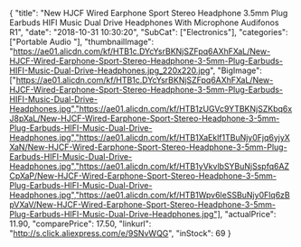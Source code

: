 {
	"title": "New HJCF Wired Earphone Sport Stereo Headphone 3.5mm Plug Earbuds HIFI Music Dual Drive Headphones With Microphone Audifonos R1",
	"date": "2018-10-31 10:30:20",
	"SubCat": ["Electronics"],
	"categories": ["Portable Audio "],
	"thumbnailImage": "https://ae01.alicdn.com/kf/HTB1c.DYcYsrBKNjSZFpq6AXhFXaL/New-HJCF-Wired-Earphone-Sport-Stereo-Headphone-3-5mm-Plug-Earbuds-HIFI-Music-Dual-Drive-Headphones.jpg_220x220.jpg",
	"BigImage": ["https://ae01.alicdn.com/kf/HTB1c.DYcYsrBKNjSZFpq6AXhFXaL/New-HJCF-Wired-Earphone-Sport-Stereo-Headphone-3-5mm-Plug-Earbuds-HIFI-Music-Dual-Drive-Headphones.jpg","https://ae01.alicdn.com/kf/HTB1zUGVc9YTBKNjSZKbq6xJ8pXaL/New-HJCF-Wired-Earphone-Sport-Stereo-Headphone-3-5mm-Plug-Earbuds-HIFI-Music-Dual-Drive-Headphones.jpg","https://ae01.alicdn.com/kf/HTB1XaEklf1TBuNjy0Fjq6yjyXXaN/New-HJCF-Wired-Earphone-Sport-Stereo-Headphone-3-5mm-Plug-Earbuds-HIFI-Music-Dual-Drive-Headphones.jpg","https://ae01.alicdn.com/kf/HTB1yVkvlbSYBuNjSspfq6AZCpXaP/New-HJCF-Wired-Earphone-Sport-Stereo-Headphone-3-5mm-Plug-Earbuds-HIFI-Music-Dual-Drive-Headphones.jpg","https://ae01.alicdn.com/kf/HTB1Wpv6leSSBuNjy0Flq6zBpVXaV/New-HJCF-Wired-Earphone-Sport-Stereo-Headphone-3-5mm-Plug-Earbuds-HIFI-Music-Dual-Drive-Headphones.jpg"],
	"actualPrice": 11.90,
	"comparePrice": 17.50,
	"linkurl": "http://s.click.aliexpress.com/e/9SNvWQG",
	"inStock": 69
}
